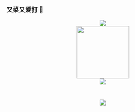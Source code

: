 ### 又菜又爱打 👋

<!--
**TrevorLink/TrevorLink** is a ✨ _special_ ✨ repository because its `README.md` (this file) appears on your GitHub profile.

Here are some ideas to get you started:

- 🔭 I’m currently working on ...
- 🌱 I’m currently learning ...
- 👯 I’m looking to collaborate on ...
- 🤔 I’m looking for help with ...
- 💬 Ask me about ...
- 📫 How to reach me: ...
- 😄 Pronouns: ...
- ⚡ Fun fact: ...
-->
<div align="center"><img src="https://metrics.lecoq.io/TrevorLink?template=terminal&base.indepth=false&base.hireable=false&config.timezone=Asia%2FHong_Kong"></div>
<div align="center"> <img height="137px" src="https://github-readme-stats.vercel.app/api?username=TrevorLink&hide_title=true&hide_border=true&show_icons=trueline_height=21&text_color=000&icon_color=000&bg_color=0,ea6161,ffc64d,fffc4d,52fa5a&theme=graywhite" /> </div>
<div align="center"> <img src="https://github-readme-stats.vercel.app/api/top-langs/?username=TrevorLink&hide_title=true&hide_border=true&layout=compact&langs_count=6&text_color=000&icon_color=fff&bg_color=0,52fa5a,4dfcff,c64dff&theme=graywhite" /> </div>
<h1 align="center"> <a href="https://sunguoqi.com/"> <img src="https://readme-typing-svg.herokuapp.com/?lines=小黄鸭Coding中!&center=true&size=27"> </a> </h1>
